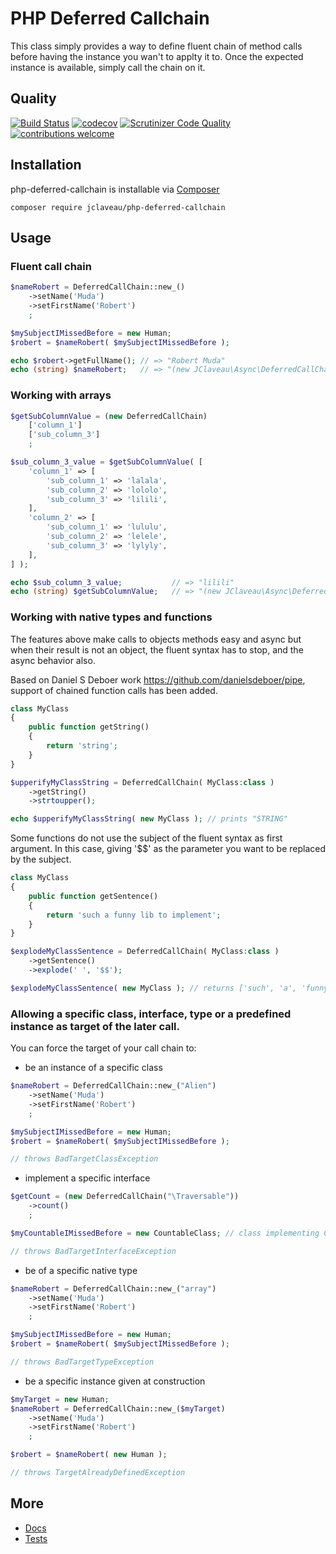 # PHP Deferred Callchain
This class simply provides a way to define fluent chain of method calls before having
the instance you wan't to applty it to.
Once the expected instance is available, simply call the chain on it.


Quality
--------------
[![Build Status](https://travis-ci.org/jclaveau/php-deferred-callchain.png?branch=master)](https://travis-ci.org/jclaveau/php-deferred-callchain)
[![codecov](https://codecov.io/gh/jclaveau/php-deferred-callchain/branch/master/graph/badge.svg)](https://codecov.io/gh/jclaveau/php-deferred-callchain)
[![Scrutinizer Code Quality](https://scrutinizer-ci.com/g/jclaveau/php-deferred-callchain/badges/quality-score.png?b=master)](https://scrutinizer-ci.com/g/jclaveau/php-deferred-callchain/?branch=master)
[![contributions welcome](https://img.shields.io/badge/contributions-welcome-brightgreen.svg?style=flat)](https://github.com/jclaveau/php-deferred-callchain/issues)

## Installation
php-deferred-callchain is installable via [Composer](http://getcomposer.org)

    composer require jclaveau/php-deferred-callchain

## Usage
### Fluent call chain
```php
$nameRobert = DeferredCallChain::new_()
    ->setName('Muda')
    ->setFirstName('Robert')
    ;

$mySubjectIMissedBefore = new Human;
$robert = $nameRobert( $mySubjectIMissedBefore );

echo $robert->getFullName(); // => "Robert Muda"
echo (string) $nameRobert;   // => "(new JClaveau\Async\DeferredCallChain)->setName('Muda')->setFirstName('Robert')"
```

### Working with arrays
```php
$getSubColumnValue = (new DeferredCallChain)
    ['column_1']
    ['sub_column_3']
    ;

$sub_column_3_value = $getSubColumnValue( [
    'column_1' => [
        'sub_column_1' => 'lalala',
        'sub_column_2' => 'lololo',
        'sub_column_3' => 'lilili',
    ],
    'column_2' => [
        'sub_column_1' => 'lululu',
        'sub_column_2' => 'lelele',
        'sub_column_3' => 'lylyly',
    ],
] );

echo $sub_column_3_value;           // => "lilili"
echo (string) $getSubColumnValue;   // => "(new JClaveau\Async\DeferredCallChain)['column_1']['sub_column_3']"
```

### Working with native types and functions
The features above make calls to objects methods easy and async but when
their result is not an object, the fluent syntax has to stop, and the async
behavior also.

Based on Daniel S Deboer work https://github.com/danielsdeboer/pipe, 
support of chained function calls has been added.

```php
class MyClass
{
    public function getString()
    {
        return 'string';
    }
}

$upperifyMyClassString = DeferredCallChain( MyClass:class )
    ->getString()
    ->strtoupper();

echo $upperifyMyClassString( new MyClass ); // prints "STRING"

```

Some functions do not use the subject of the fluent syntax as first argument.
In this case, giving '$$' as the parameter you want to be replaced by the subject. 

```php
class MyClass
{
    public function getSentence()
    {
        return 'such a funny lib to implement';
    }
}

$explodeMyClassSentence = DeferredCallChain( MyClass:class )
    ->getSentence()
    ->explode(' ', '$$');

$explodeMyClassSentence( new MyClass ); // returns ['such', 'a', 'funny', 'lib', 'to', 'implement']

```

### Allowing a specific class, interface, type or a predefined instance as target of the later call.
You can force the target of your call chain to:

+ be an instance of a specific class
```php
$nameRobert = DeferredCallChain::new_("Alien")
    ->setName('Muda')
    ->setFirstName('Robert')
    ;

$mySubjectIMissedBefore = new Human;
$robert = $nameRobert( $mySubjectIMissedBefore );

// throws BadTargetClassException

```

+ implement a specific interface

```php
$getCount = (new DeferredCallChain("\Traversable"))
    ->count()
    ;

$myCountableIMissedBefore = new CountableClass; // class implementing Countable

// throws BadTargetInterfaceException

```

+ be of a specific native type

```php
$nameRobert = DeferredCallChain::new_("array")
    ->setName('Muda')
    ->setFirstName('Robert')
    ;

$mySubjectIMissedBefore = new Human;
$robert = $nameRobert( $mySubjectIMissedBefore );

// throws BadTargetTypeException

```

+ be a specific instance given at construction

```php
$myTarget = new Human;
$nameRobert = DeferredCallChain::new_($myTarget)
    ->setName('Muda')
    ->setFirstName('Robert')
    ;

$robert = $nameRobert( new Human );

// throws TargetAlreadyDefinedException

```

## More
+ [Docs](docs)
+ [Tests](tests/unit/DeferredCallChainTest.php)
